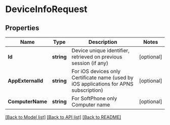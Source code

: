 # DeviceInfoRequest

## Properties

Name | Type | Description | Notes
------------ | ------------- | ------------- | -------------
**Id** | **string** | Device unique identifier, retrieved on previous session (if any) | [optional] 
**AppExternalId** | **string** | For iOS devices only Certificate name (used by iOS applications for APNS subscription) | [optional] 
**ComputerName** | **string** | For SoftPhone only Computer name | [optional] 

[[Back to Model list]](../README.md#documentation-for-models) [[Back to API list]](../README.md#documentation-for-api-endpoints) [[Back to README]](../README.md)


